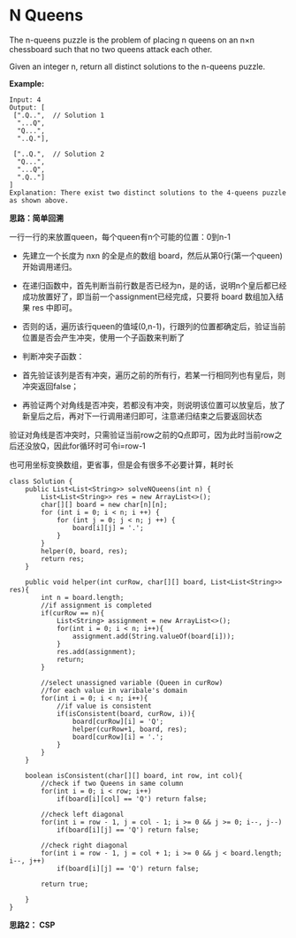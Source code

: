 # N Queens

The n-queens puzzle is the problem of placing n queens on an n×n chessboard such that no two queens attack each other.

Given an integer n, return all distinct solutions to the n-queens puzzle.

**Example:**
```
Input: 4
Output: [
 [".Q..",  // Solution 1
  "...Q",
  "Q...",
  "..Q."],

 ["..Q.",  // Solution 2
  "Q...",
  "...Q",
  ".Q.."]
]
Explanation: There exist two distinct solutions to the 4-queens puzzle as shown above.
```

**思路：简单回溯**

一行一行的来放置queen，每个queen有n个可能的位置：0到n-1

* 先建立一个长度为 nxn 的全是点的数组 board，然后从第0行(第一个queen)开始调用递归。
* 在递归函数中，首先判断当前行数是否已经为n，是的话，说明n个皇后都已经成功放置好了，即当前一个assignment已经完成，只要将 board 数组加入结果 res 中即可。
* 否则的话，遍历该行queen的值域(0,n-1)，行跟列的位置都确定后，验证当前位置是否会产生冲突，使用一个子函数来判断了

* 判断冲突子函数：
* 首先验证该列是否有冲突，遍历之前的所有行，若某一行相同列也有皇后，则冲突返回false；
* 再验证两个对角线是否冲突，若都没有冲突，则说明该位置可以放皇后，放了新皇后之后，再对下一行调用递归即可，注意递归结束之后要返回状态

验证对角线是否冲突时，只需验证当前row之前的Q点即可，因为此时当前row之后还没放Q，因此for循环时可令i=row-1

也可用坐标变换数组，更省事，但是会有很多不必要计算，耗时长


```
class Solution {
    public List<List<String>> solveNQueens(int n) {
        List<List<String>> res = new ArrayList<>();
        char[][] board = new char[n][n];
        for (int i = 0; i < n; i ++) {
            for (int j = 0; j < n; j ++) {
                board[i][j] = '.';
            }
        }
        helper(0, board, res);
        return res;
    }
    
    public void helper(int curRow, char[][] board, List<List<String>> res){
        int n = board.length;
        //if assignment is completed
        if(curRow == n){
            List<String> assignment = new ArrayList<>();
            for(int i = 0; i < n; i++){
                assignment.add(String.valueOf(board[i]));
            }
            res.add(assignment);
            return;
        }
        
        //select unassigned variable (Queen in curRow)
        //for each value in varibale's domain
        for(int i = 0; i < n; i++){
            //if value is consistent
            if(isConsistent(board, curRow, i)){
                board[curRow][i] = 'Q';
                helper(curRow+1, board, res);
                board[curRow][i] = '.';
            }
        }
    }
    
    boolean isConsistent(char[][] board, int row, int col){
        //check if two Queens in same column
        for(int i = 0; i < row; i++)
            if(board[i][col] == 'Q') return false;
        
        //check left diagonal
        for(int i = row - 1, j = col - 1; i >= 0 && j >= 0; i--, j--)
            if(board[i][j] == 'Q') return false;
        
        //check right diagonal
        for(int i = row - 1, j = col + 1; i >= 0 && j < board.length; i--, j++)
            if(board[i][j] == 'Q') return false;
        
        return true;
        
    }
}
```

**思路2： CSP**
